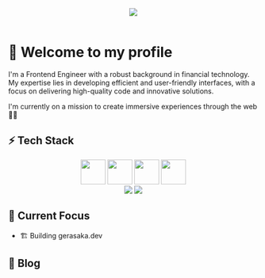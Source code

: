 <div align="center"><img src="https://media1.tenor.com/m/9bPYGLwfmBwAAAAC/cat-fast-typing.gif"></div>
<br />

# 👋 Welcome to my profile

I'm a Frontend Engineer with a robust background in financial technology. My expertise lies in developing efficient and user-friendly interfaces, with a focus on delivering high-quality code and innovative solutions.

I'm currently on a mission to create immersive experiences through the web 🚀✨

## ⚡️ Tech Stack

<div align="center">
  <img src="https://user-images.githubusercontent.com/74038190/212280823-79088828-a258-4a4d-8d6c-96315d5a07af.gif" width="50">
  <img src="https://user-images.githubusercontent.com/74038190/212257463-4d082cb4-7483-4eaf-bc25-6dde2628aabd.gif" width="50">
  <img src="https://user-images.githubusercontent.com/74038190/212257467-871d32b7-e401-42e8-a166-fcfd7baa4c6b.gif" width="50">
  <img src="https://user-images.githubusercontent.com/74038190/212257460-738ff738-247f-4445-a718-cdd0ca76e2db.gif" width="50">
</div>

<div align="center">
  <img src="https://skillicons.dev/icons?i=javascript,css,typescript,scss,tailwind" />
  <img src="https://skillicons.dev/icons?i=git,bash,figma" />
</div>


## 🎯 Current Focus

- 🏗️ Building gerasaka.dev

## 📄 Blog
